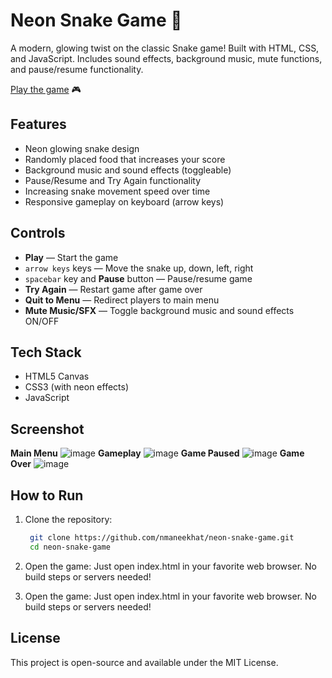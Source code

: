 # Neon Snake Game 🐍

A modern, glowing twist on the classic Snake game! Built with HTML, CSS, and JavaScript. Includes sound effects, background music, mute functions, and pause/resume functionality.

[Play the game](https://nmaneekhat.github.io/neon-snake-game/) 🎮

## Features

- Neon glowing snake design
- Randomly placed food that increases your score
- Background music and sound effects (toggleable)
- Pause/Resume and Try Again functionality
- Increasing snake movement speed over time
- Responsive gameplay on keyboard (arrow keys)

## Controls

- **Play** — Start the game
- `arrow keys` keys — Move the snake up, down, left, right
- `spacebar` key and **Pause** button — Pause/resume game
- **Try Again** — Restart game after game over
- **Quit to Menu** — Redirect players to main menu
- **Mute Music/SFX** — Toggle background music and sound effects ON/OFF

## Tech Stack

- HTML5 Canvas
- CSS3 (with neon effects)
- JavaScript

## Screenshot
**Main Menu**
![image](https://github.com/user-attachments/assets/55ba32ea-5afd-439e-9d89-de81b02054c2)
**Gameplay**
![image](https://github.com/user-attachments/assets/c5ed5bd9-e5b5-456e-8b07-35825c941852)
**Game Paused**
![image](https://github.com/user-attachments/assets/dd1c644c-ea04-4f7a-93a2-cc39077d5cc6)
**Game Over**
![image](https://github.com/user-attachments/assets/e2c222f5-f327-4d45-aa27-331944b3f4e2)


## How to Run
1. Clone the repository:
   ```bash
    git clone https://github.com/nmaneekhat/neon-snake-game.git
    cd neon-snake-game
2. Open the game:
   Just open index.html in your favorite web browser. No build steps or servers needed!

3. Open the game:
   Just open index.html in your favorite web browser. No build steps or servers needed!

## License
This project is open-source and available under the MIT License.
